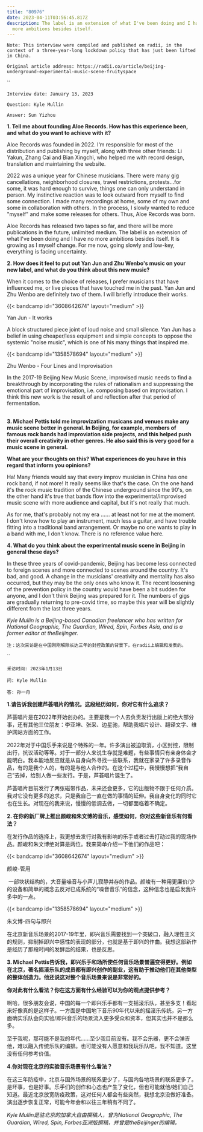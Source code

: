```yaml
---
title: "80976"
date: 2023-04-11T03:56:45.817Z
description: The label is an extension of what I've been doing and I have no
  more ambitions besides itself.
---
```

`Note: This interview were compiled and published on radii, in the context of a three-year-long lockdown policy that has just been lifted in China.`

`Original article address: https://radii.co/article/beijing-underground-experimental-music-scene-fruityspace`

``

`Interview date: January 13, 2023`

`Question: Kyle Mullin`

`Answer: Sun Yizhou`

**1. Tell me about founding Aloe Records. How has this experience been, and what do you want to achieve with it?** 

Aloe Records was founded in 2022. I‘m responsible for most of the distribution and publishing by myself, along with three other friends: Li Yakun, Zhang Cai and Bian Xingchi, who helped me with record design, translation and maintaining the website.

2022 was a unique year for Chinese musicians. There were many gig cancellations, neighborhood closures, travel restrictions, protests…for some, it was hard enough to survive, things one can only understand in person. My instinctive reaction was to look outward from myself to find some connection. I made many recordings at home, some of my own and some in collaboration with others. In the process, I slowly wanted to reduce "myself" and make some releases for others. Thus, Aloe Records was born.

Aloe Records has released two tapes so far, and there will be more publications in the future, unlimited medium. The label is an extension of what I've been doing and I have no more ambitions besides itself. It is growing as I myself change. For me now, going slowly and low-key, everything is facing uncertainty.

**2. How does it feel to put out Yan Jun and Zhu Wenbo's music on your new label, and what do you think about this new music?**

When it comes to the choice of releases, I prefer musicians that have influenced me, or live pieces that have touched me in the past. Yan Jun and Zhu Wenbo are definitely two of them. I will briefly introduce their works.

{{< bandcamp id="3608642674" layout="medium" >}}

Yan Jun - It works

A block structured piece joint of loud noise and small silence. Yan Jun has a belief in using cheaper/less equipment and simple concepts to oppose the systemic "noise music", which is one of his many things that inspired me.

{{< bandcamp id="1358578694" layout="medium" >}}

Zhu Wenbo - Four Lines and Improvisation

In the 2017-19 Beijing New Music Scene, improvised music needs to find a breakthrough by incorporating the rules of rationalism and suppressing the emotional part of improvisation, i.e. composing based on improvisation. I think this new work is the result of and reflection after that period of fermentation.

\
**3. Michael Pettis told me improvization musicans and venues make any music scene better in general. In Beijing, for example, members of famous rock bands had improviation side projects, and this helped push their overall creativity in other genres. He also said this is very good for a music scene in general.** 

**What are your thoughts on this? What experiences do you have in this regard that inform you opinions?**

Ha! Many friends would say that every improv musician in China has one rock band, if not more! It really seems like that's the case. On the one hand it's the rock music tradition of the Chinese underground since the 90's, on the other hand it's true that bands flow into the experimental/improvised music scene with more audience and capital, but it's not really that much.

As for me, that's probably not my era ...... at least not for me at the moment. I don't know how to play an instrument, much less a guitar, and have trouble fitting into a traditional band arrangement. Or maybe no one wants to play in a band with me, I don't know. There is no reference value here.

**4. What do you think about the experimental music scene in Beijing in general these days?**

In these three years of covid-pandemic, Beijing has become less connected to foreign scenes and more connected to scenes around the country. It's bad, and good. A change in the musicians' creativity and mentality has also occurred, but they may be the only ones who know it. The recent loosening of the prevention policy in the country would have been a bit sudden for anyone, and I don't think Beijing was prepared for it. The numbers of gigs are gradually returning to pre-covid time, so maybe this year will be slightly different from the last three years.



*Kyle Mullin is a Beijing-based Canadian freelancer who has written for National Geographic, The Guardian, Wired, Spin, Forbes Asia, and is a former editor at theBeijinger.* 



`注：这次采访是在中国刚刚解除长达三年的封控政策的背景下，在radii上编辑和发表的。`

``

`釆访时间: 2023年1月13日`

`问: Kyle Mullin`

`​答: 孙一舟`

**1.请告诉我创建芦荟唱片的情况。这段经历如何，你对它有什么追求？**

芦荟唱片是在2022年开始创办的。主要是我一个人去负责发行出版上的绝大部分事，还有其他三位朋友：李亚坤、张采、边星驰，帮助我唱片设计、翻译文字、维护网站方面的工作。

2022年对于中国乐手来说是个特殊的一年。许多演出被迫取消，小区封控，限制出行，抗议活动等等。对于一部分人来说生存就是难题，有些事情只有亲身体会才能明白。我本能地反应就是从自身向外寻找一些联系，我就在家录了许多录音作品，有的是我个人的，有的是与他人合作的。在这个过程中，我慢慢想把“我自己”去掉，给别人做一些发行。于是，芦荟唱片诞生了。

芦荟唱片目前发行了两张磁带作品，未来还会更多，它的出版物不限于任何介质。我对它没有更多的追求，只是我自己一直在做的事情的延伸。我自身变化的同时它也在生长。对现在的我来说，慢慢的低调去做，一切都面临着不确定。

**2. 在你的新厂牌上推出颜峻和朱文博的音乐，感觉如何，你对这些新音乐有何看法？**

在发行作品的选择上，我更想去发行对我有影响的乐手或者过去打动过我的现场作品。颜峻和朱文博绝对算是两位。我来简单介绍一下他们的作品吧：

{{< bandcamp id="3608642674" layout="medium" >}}

颜峻-管用

 一部块状结构的，大音量噪音与小声儿寂静并存的作品。颜峻有一种用更廉价/少的设备和简单的概念去反对已成系统的“噪音音乐”的信念，这种信念也是启发我许多中的一点。

{{< bandcamp id="1358578694" layout="medium" >}}

朱文博-四句与即兴

在北京新音乐场景的2017-19年里，即兴音乐需要找到一个突破口，融入理性主义的规则，抑制掉即兴中感性的表现的部分，也就是基于即兴的作曲。我想这部新作是经历了那段时间的发酵后的结果，也是反思。

**3. Michael Pettis告诉我，即兴乐手和场所使任何音乐场景普遍变得更好。例如在北京，著名摇滚乐队的成员都有即兴创作的副业，这有助于推动他们在其他类型的整体创造力。他还说这对整个音乐场景来说是非常好的。**

**你对此有什么看法？你在这方面有什么经验可以为你的观点提供参考？**

啊哈，很多朋友会说，中国的每一个即兴乐手都有一支摇滚乐队，甚至多支！看起来好像真的是这样子。一方面是中国地下音乐90年代以来的摇滚乐传统，另一方面确实乐队会向实验/即兴音乐的场景流入更多受众和资本，但其实也并不是那么多。

至于我呢，那可能不是我的年代……至少我目前没有。我不会乐器，更不会弹吉他，难以融入传统乐队的编排。也可能没有人愿意和我玩乐队吧，我不知道。这里没有任何参考价值。

**4.你对现在北京的实验音乐场景有什么看法？**

在这三年防疫中，北京与国外场景的联系更少了，与国内各地场景的联系更多了。是坏事，也是好事。乐手们的创作和心态也产生了变化，但也可能就他/她们自己知道。最近北京放宽防疫政策，这对任何人都会有些突然，我想北京没做好准备。演出逐步恢复正常，可能今年会和以往三年稍有不同了。



*Kyle Mullin是驻北京的加拿大自由撰稿人，曾为National Geographic, The Guardian, Wired, Spin, Forbes亚洲版撰稿，并曾是theBeijinger的编辑。*
